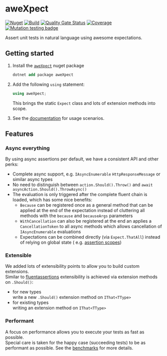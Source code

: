 # aweXpect

[![Nuget](https://img.shields.io/nuget/v/aweXpect)](https://www.nuget.org/packages/aweXpect)
[![Build](https://github.com/aweXpect/aweXpect/actions/workflows/build.yml/badge.svg)](https://github.com/aweXpect/aweXpect/actions/workflows/build.yml)
[![Quality Gate Status](https://sonarcloud.io/api/project_badges/measure?project=aweXpect_aweXpect&metric=alert_status)](https://sonarcloud.io/summary/new_code?id=aweXpect_aweXpect)
[![Coverage](https://sonarcloud.io/api/project_badges/measure?project=aweXpect_aweXpect&metric=coverage)](https://sonarcloud.io/summary/new_code?id=aweXpect_aweXpect)
[![Mutation testing badge](https://img.shields.io/endpoint?style=flat&url=https%3A%2F%2Fbadge-api.stryker-mutator.io%2Fgithub.com%2FaweXpect%2FaweXpect%2Fmain)](https://dashboard.stryker-mutator.io/reports/github.com/aweXpect/aweXpect/main)

Assert unit tests in natural language using awesome expectations.

## Getting started

1. Install the [`aweXpect`](https://www.nuget.org/packages/aweXpect) nuget package
   ```ps
   dotnet add package aweXpect
   ```

2. Add the following `using` statement:
   ```csharp
   using aweXpect;
   ```
   This brings the static `Expect` class and lots of extension methods into scope.


3. See the [documentation](https://awexpect.github.io/aweXpect/docs/getting-started#write-your-first-expectation) for
   usage scenarios.

## Features

### Async everything

By using async assertions per default, we have a consistent API and other perks:

- Complete async support, e.g. `IAsyncEnumerable` `HttpResponseMessage` or similar async types
- No need to distinguish between `action.Should().Throw()` and `await asyncAction.Should().ThrowAsync()`
- The evaluation is only triggered after the complete fluent chain is loaded, which has some nice benefits:
	- `Because` can be registered once as a general method that can be applied at the end of the expectation instead of
	  cluttering all methods with the `because` and `becauseArgs` parameters
	- `WithCancellation` can also be registered at the end an applies a `CancellationToken` to all async methods which
	  allows cancellation of `IAsyncEnumerable` evaluations
	- Expectations can be combined directly (via `Expect.ThatAll`) instead of relying on global state (
	  e.g. [assertion scopes](https://fluentassertions.com/introduction#assertion-scopes))

### Extensible

We added lots of extensibility points to allow you to build custom extensions.  
Similar to [fluentassertions](https://fluentassertions.com/extensibility/) extensibility is achieved via extension
methods on `.Should()`:

- for new types  
  write a new `.Should()` extension method on `IThat<TType>`
- for existing types  
  writing an extension method on `IThat<TType>`

### Performant

A focus on performance allows you to execute your tests as fast as possible.  
Special care is taken for the happy case (succeeding tests) to be as performant as possible. See
the [benchmarks](https://awexpect.github.io/aweXpect/benchmarks) for more details.
